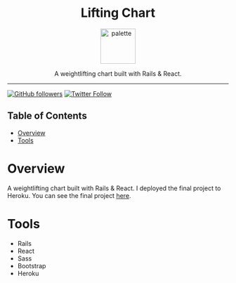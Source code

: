 <div align="center">
<h1>Lifting Chart</h1>

<a href="https://www.emojione.com/emoji/1f4aa">
<img height="80" width="80" alt="palette" src="https://user-images.githubusercontent.com/26611339/40400905-2e7c9a74-5e12-11e8-8aba-3bbcbbea60f9.png" />
</a>

<p> A weightlifting chart built with Rails & React. </p>
</div>

<hr />


[![GitHub followers](https://img.shields.io/github/followers/christiandavidturner.svg?style=social&label=Follow)](http://github.com/christiandavidturner) [![Twitter Follow](https://img.shields.io/twitter/follow/imcdt.svg?style=social&label=Follow)](https://twitter.com/imcdt)


## Table of Contents

* [Overview](#overview)
* [Tools](#tools)


# Overview

A weightlifting chart built with Rails & React. I deployed the final project to Heroku. You can see the final project [here](#).


# Tools

- Rails
- React
- Sass
- Bootstrap
- Heroku
